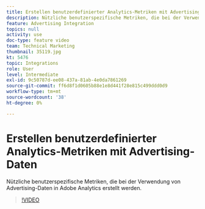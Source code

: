 ```yaml
---
title: Erstellen benutzerdefinierter Analytics-Metriken mit Advertising-Daten
description: Nützliche benutzerspezifische Metriken, die bei der Verwendung von Advertising-Daten in Adobe Analytics erstellt werden.
feature: Advertising Integration
topics: null
activity: use
doc-type: feature video
team: Technical Marketing
thumbnail: 35119.jpg
kt: 5476
topic: Integrations
role: User
level: Intermediate
exl-id: 9c50787d-ee08-437a-81ab-4e0da7861269
source-git-commit: ff6d8f1d0605b88e1e8d441f28e815c499ddd0d9
workflow-type: tm+mt
source-wordcount: '38'
ht-degree: 0%

---
```


# Erstellen benutzerdefinierter Analytics-Metriken mit Advertising-Daten

Nützliche benutzerspezifische Metriken, die bei der Verwendung von Advertising-Daten in Adobe Analytics erstellt werden.

>[!VIDEO](https://video.tv.adobe.com/v/35119/?quality=12&learn=on)
